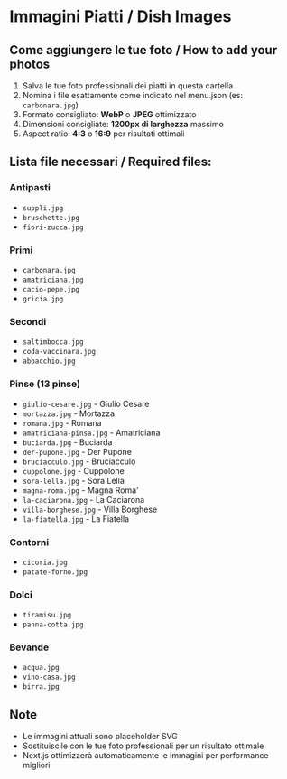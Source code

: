 # Immagini Piatti / Dish Images

## Come aggiungere le tue foto / How to add your photos

1. Salva le tue foto professionali dei piatti in questa cartella
2. Nomina i file esattamente come indicato nel menu.json (es: `carbonara.jpg`)
3. Formato consigliato: **WebP** o **JPEG** ottimizzato
4. Dimensioni consigliate: **1200px di larghezza** massimo
5. Aspect ratio: **4:3** o **16:9** per risultati ottimali

## Lista file necessari / Required files:

### Antipasti
- `suppli.jpg`
- `bruschette.jpg`
- `fiori-zucca.jpg`

### Primi
- `carbonara.jpg`
- `amatriciana.jpg`
- `cacio-pepe.jpg`
- `gricia.jpg`

### Secondi
- `saltimbocca.jpg`
- `coda-vaccinara.jpg`
- `abbacchio.jpg`

### Pinse (13 pinse)
- `giulio-cesare.jpg` - Giulio Cesare
- `mortazza.jpg` - Mortazza
- `romana.jpg` - Romana
- `amatriciana-pinsa.jpg` - Amatriciana
- `buciarda.jpg` - Buciarda
- `der-pupone.jpg` - Der Pupone
- `bruciacculo.jpg` - Bruciacculo
- `cuppolone.jpg` - Cuppolone
- `sora-lella.jpg` - Sora Lella
- `magna-roma.jpg` - Magna Roma'
- `la-caciarona.jpg` - La Caciarona
- `villa-borghese.jpg` - Villa Borghese
- `la-fiatella.jpg` - La Fiatella

### Contorni
- `cicoria.jpg`
- `patate-forno.jpg`

### Dolci
- `tiramisu.jpg`
- `panna-cotta.jpg`

### Bevande
- `acqua.jpg`
- `vino-casa.jpg`
- `birra.jpg`

## Note
- Le immagini attuali sono placeholder SVG
- Sostituiscile con le tue foto professionali per un risultato ottimale
- Next.js ottimizzerà automaticamente le immagini per performance migliori


